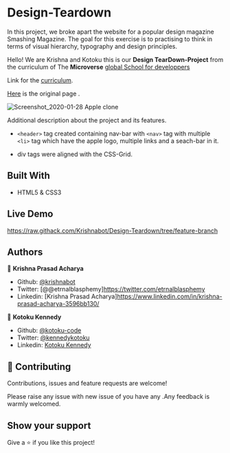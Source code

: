 # Design-Teardown

In this project, we broke apart the website for a popular design magazine Smashing Magazine. The goal for this exercise is to practising to think in terms of visual hierarchy, typography and design principles.

Hello! We are  Krishna and Kotoku this is our **Design TearDown-Project** from the curriculum of The **Microverse** [global School for developpers](https://www.microverse.org/)

Link for the [curriculum](https://www.theodinproject.com/courses/html5-and-css3/lessons/design-teardown).

[Here](https://www.smashingmagazine.com/) is the original page .

![Screenshot_2020-01-28 Apple clone](https://user-images.githubusercontent.com/40334904/74321935-38729080-4dab-11ea-9130-81a55bcadc19.PNG)

Additional description about the project and its features.

- `<header>` tag created containing nav-bar with `<nav>` tag with multiple `<li>` tag which have the apple logo, multiple links and a seach-bar in it.


- div tags   were aligned with the CSS-Grid.


## Built With

- HTML5 & CSS3

## Live Demo
https://raw.githack.com/Krishnabot/Design-Teardown/tree/feature-branch


## Authors

👤 **Krishna Prasad Acharya**

- Github: [@krishnabot](https://github.com/Krishnabot)
- Twitter: [@@etrnalblasphemy]https://twitter.com/etrnalblasphemy
- Linkedin: [Krishna Prasad Acharya]https://www.linkedin.com/in/krishna-prasad-acharya-3596bb130/

👤 **Kotoku Kennedy**

- Github: [@kotoku-code](https://github.com/kotoku-code)
- Twitter: [@kennedykotoku](https://twitter.com/kennedykotoku)
- Linkedin: [Kotoku Kennedy](www.linkedin.com/in/kotoku-kennedy-5b04a9128)


## 🤝 Contributing

Contributions, issues and feature requests are welcome!

Please raise any issue with new issue of you have any .Any feedback is warmly welcomed.

## Show your support

Give a ⭐️ if you like this project!
